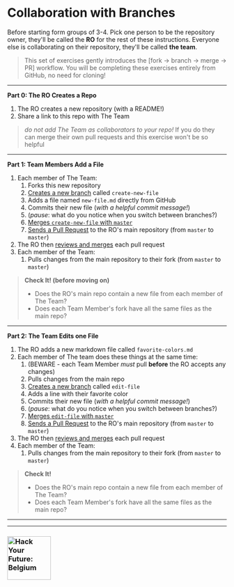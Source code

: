 # Collaboration with Branches

Before starting form groups of 3-4.  Pick one person to be the repository owner, they'll be called the __RO__ for the rest of these instructions.  Everyone else is collaborating on their repository, they'll be called __the team__.

> This set of exercises gently introduces the [fork -> branch -> merge -> PR] workflow.  You will be completing these exercises entirely from GitHub, no need for cloning!

---

__Part 0: The RO Creates a Repo__
1. The RO creates a new repository (with a README!)
1. Share a link to this repo with The Team

> _do not add The Team as collaborators to your repo!_
> If you do they can merge their own pull requests and this exercise won't be so helpful

---

__Part 1: Team Members Add a File__
1. Each member of The Team:
    1. Forks this new repository
    1. [Creates a new branch](https://help.github.com/en/articles/creating-and-deleting-branches-within-your-repository) called ```create-new-file```
    1. Adds a file named ```new-file.md``` directly from GitHub
    1. Commits their new file (_with a helpful commit message!_)
    1. (_pause_: what do you notice when you switch between branches?)
    1. [Merges ```create-new-file``` with ```master```](https://developers.sap.com/tutorials/webide-github-merge-pull-request.html)
    1. [Sends a Pull Request](./Pull-Requesting)  to the RO's main repository (from ```master``` to ```master```)
1. The RO then [reviews and merges](./Pull-Requesting) each pull request
1. Each member of the Team:
    1. Pulls changes from the main repository to their fork (from ```master``` to ```master```)


> __Check It! (before moving on)__
> - Does the RO's main repo contain a new file from each member of The Team?
> - Does each Team Member's fork have all the same files as the main repo?

---

__Part 2: The Team Edits one File__
1. The RO adds a new markdown file called ```favorite-colors.md```
1. Each member of The team does these things at the same time:
    1. (BEWARE - each Team Member _must_ pull __before__ the RO accepts any changes)
    1. Pulls changes from the main repo
    1. [Creates a new branch](https://help.github.com/en/articles/creating-and-deleting-branches-within-your-repository) called ```edit-file```
    1. Adds a line with their favorite color
    1. Commits their new file (_with a helpful commit message!_)
    1. (_pause_: what do you notice when you switch between branches?)
    1. [Merges ```edit-file``` with ```master```](https://developers.sap.com/tutorials/webide-github-merge-pull-request.html)
    1. [Sends a Pull Request](./Pull-Requesting)  to the RO's main repository (from ```master``` to ```master```)
1. The RO then [reviews and merges](./Pull-Requesting) each pull request
1. Each member of the Team:
    1. Pulls changes from the main repository to their fork (from ```master``` to ```master```)


> __Check It!__
> - Does the RO's main repo contain a new file from each member of The Team?
> - Does each Team Member's fork have all the same files as the main repo?

---
---
### <a href="https://hackyourfuture.be" target="_blank"><img src="https://user-images.githubusercontent.com/18554853/63941625-4c7c3d00-ca6c-11e9-9a76-8d5e3632fe70.jpg" width="100" height="100" alt="Hack Your Future: Belgium"></a>
